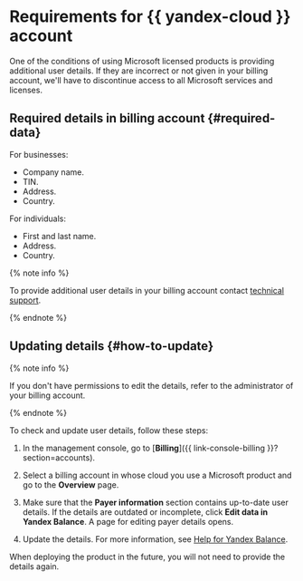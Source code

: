 # Requirements for {{ yandex-cloud }} account

One of the conditions of using Microsoft licensed products is providing additional user details. If they are incorrect or not given in your billing account, we'll have to discontinue access to all Microsoft services and licenses.

## Required details in billing account {#required-data}

For businesses:

* Company name.
* TIN.
* Address.
* Country.

For individuals:

* First and last name.
* Address.
* Country.

{% note info %}

To provide additional user details in your billing account contact [technical support](../support/overview.md#response-time).

{% endnote %}


## Updating details {#how-to-update}

{% note info %}

If you don't have permissions to edit the details, refer to the administrator of your billing account.

{% endnote %}

To check and update user details, follow these steps:

1. In the management console, go to [**Billing**]({{ link-console-billing }}?section=accounts).

1. Select a billing account in whose cloud you use a Microsoft product and go to the **Overview** page.

1. Make sure that the **Payer information** section contains up-to-date user details. If the details are outdated or incomplete, click **Edit data in Yandex Balance**. A page for editing payer details opens.

1. Update the details. For more information, see [Help for Yandex Balance](https://yandex.ru/support/balance/operations/change-data.html).

When deploying the product in the future, you will not need to provide the details again.
